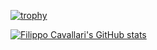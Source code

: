 [![trophy](https://github-profile-trophy.vercel.app/?username=Filocava99?theme=synthwave)](https://github.com/Filocava99/github-profile-trophy)
<!--
**Filocava99/Filocava99** is a ✨ _special_ ✨ repository because its `README.md` (this file) appears on your GitHub profile.

Here are some ideas to get you started:

- 🔭 I’m currently working on ...
- 🌱 I’m currently learning ...
- 👯 I’m looking to collaborate on ...
- 🤔 I’m looking for help with ...
- 💬 Ask me about ...
- 📫 How to reach me: ...
- 😄 Pronouns: ...
- ⚡ Fun fact: ...
-->

[![Filippo Cavallari's GitHub stats](https://github-readme-stats.vercel.app/api?username=filocava99?theme=synthwave)](https://github.com/filocava99/github-readme-stats)
